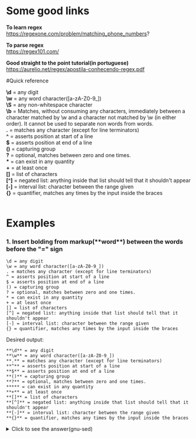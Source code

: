# Some good links

**To learn regex**
<br>
https://regexone.com/problem/matching_phone_numbers?

**To parse regex**
<br>
https://regex101.com/

**Good straight to the point tutorial(in portuguese)**
<br>
https://aurelio.net/regex/apostila-conhecendo-regex.pdf


#Quick reference

**\d** = any digit
<br>
**\w** = any word character([a-zA-Z0-9_])
<br>
**\S** = any non-whitespace character
<br>
**\b** = Matches, without consuming any characters, immediately between a character matched by \w and a character not matched by \w (in either order). It cannot be used to separate non words from words.
<br>
**.** = matches any character (except for line terminators)
<br>
**^** = asserts position at start of a line
<br>
**$** = asserts position at end of a line
<br>
**()** = capturing group
<br>
**?** = optional, matches between zero and one times.
<br>
**\*** = can exist in any quantity
<br>
**+** = at least once
<br>
**[]** = list of characters
<br>
**[^]** = negated list: anything inside that list should tell that it shouldn't appear
<br>
**[-]** = interval list: character between the range given
<br>
**{}** = quantifier, matches any times by the input inside the braces
<br>
<br>

# Examples

### 1. Insert bolding from markup(\*\*word\**) between the words before the "=" sign

```
\d = any digit  
\w = any word character([a-zA-Z0-9_])  
. = matches any character (except for line terminators)
^ = asserts position at start of a line
$ = asserts position at end of a line
() = capturing group
? = optional, matches between zero and one times.
* = can exist in any quantity
+ = at least once
[] = list of characters
[^] = negated list: anything inside that list should tell that it shouldn't appear
[-] = interval list: character between the range given
{} = quantifier, matches any times by the input inside the braces
```
Desired output:

```
**\d** = any digit
**\w** = any word character([a-zA-Z0-9_])
**.** = matches any character (except for line terminators)
**^** = asserts position at start of a line
**$** = asserts position at end of a line
**()** = capturing group
**?** = optional, matches between zero and one times.
***** = can exist in any quantity
**+** = at least once
**[]** = list of characters
**[^]** = negated list: anything inside that list should tell that it shouldn't appear
**[-]** = interval list: character between the range given
**{}** = quantifier, matches any times by the input inside the braces
```

<details><summary>Click to see the answer(gnu-sed)</summary>
<p>

`sed -E 's/(^\S*)/**\1**/'`

`(^\S*)`: Using capturing group `"()"` matches any non-whitespace character, from zero to unlimited times;

`**\1**`: Get the captured group `\1`, and put "**" between it.

**improve**: check if it is possible to put a "\" if the captured group has a "*"(to not conflict the character * with the reserved * from markdown)
</p>
</details>
